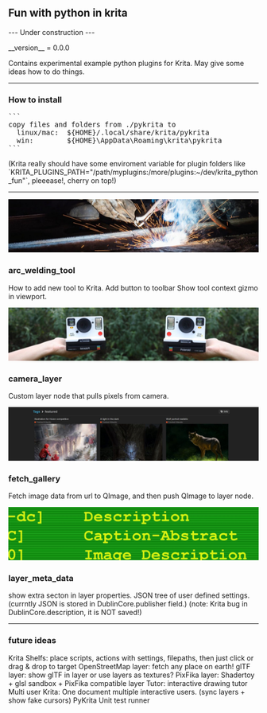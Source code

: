 <html>
<h2>Fun with python in krita</h2>
<p>--- Under construction ---</p>
__version__ = 0.0.0
<p>Contains experimental example python plugins for Krita.
May give some ideas how to do things.</p>

<hr>
<h3>How to install</h3>
<pre>
```
copy files and folders from ./pykrita to
  linux/mac:  ${HOME}/.local/share/krita/pykrita
  win:        ${HOME}\AppData\Roaming\krita\pykrita
```
</pre>

<p>(Krita really should have some enviroment variable for plugin folders like
`KRITA_PLUGINS_PATH="/path/myplugins:/more/plugins:~/dev/krita_python_fun"`,
pleeease!, cherry on top!)</p>

<hr>

<p><img src="./pykrita/arc_welding_tool/resources/title_image.jpg"/></p>
<h3>arc_welding_tool</h3>
<p>How to add new tool to Krita.
Add button to toolbar
Show tool context gizmo in viewport.</p>

<p><img src="./pykrita/camera_layer/resources/title_image.jpg"/></p>
<h3>camera_layer</h3>
<p>Custom layer node that pulls pixels from camera.</p>

<p><img src="./pykrita/fetch_gallery/resources/title_image.jpg"/></p>
<h3>fetch_gallery</h3>
<p>Fetch image data from url to QImage,
and then push QImage to layer node.</p>

<p><img src="./pykrita/layer_meta_data/resources/title_image.jpg"/></p>
<h3>layer_meta_data</h3>
<p>show extra secton in layer properties.
JSON tree of user defined settings.
(currntly JSON is stored in DublinCore.publisher field.)
(note: Krita bug in DublinCore.description, it is NOT saved!)</p>

<hr>
<h3>future ideas</h3>
<p>Krita Shelfs: place scripts, actions with settings, filepaths, then just click or drag & drop to target
OpenStreetMap layer: fetch any place on earth!
glTF layer: show glTF in layer or use layers as textures?
PixFika layer: Shadertoy + glsl sandbox + PixFika compatible layer
Tutor: interactive drawing tutor
Multi user Krita: One document multiple interactive users. (sync layers + show fake cursors)
PyKrita Unit test runner</p>

</html>
